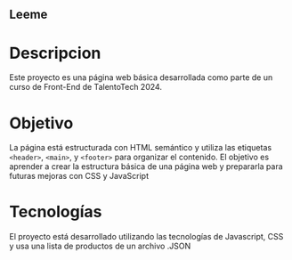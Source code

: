 ## Leeme

# Descripcion
Este proyecto es una página web básica desarrollada como parte de un curso de Front-End de TalentoTech 2024.

# Objetivo
La página está estructurada con HTML semántico y utiliza las etiquetas `<header>`,
`<main>`, y `<footer>` para organizar el contenido. El objetivo es aprender a crear la
estructura básica de una página web y prepararla para futuras mejoras con CSS y
JavaScript

# Tecnologías
El proyecto está desarrollado utilizando las tecnologías de Javascript, CSS y usa una lista de productos de un archivo .JSON
